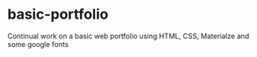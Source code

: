 # basic-portfolio
Continual work on a basic web portfolio using HTML, CSS, Materialze and some google fonts
